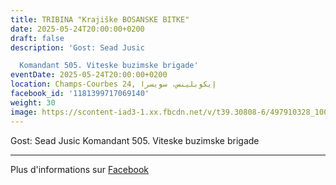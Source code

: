 ```yaml
---
title: TRIBINA "Krajiške BOSANSKE BITKE"
date: 2025-05-24T20:00:00+0200
draft: false
description: 'Gost: Sead Jusic

  Komandant 505. Viteske buzimske brigade'
eventDate: 2025-05-24T20:00:00+0200
location: Champs-Courbes 24, ‏إيكوبلينس‏، ‏سويسرا‏
facebook_id: '1181399717069140'
weight: 30
image: https://scontent-iad3-1.xx.fbcdn.net/v/t39.30808-6/497910328_1007825038144762_7375653666811415510_n.jpg?_nc_cat=110&ccb=1-7&_nc_sid=9e60e4&_nc_ohc=HN0aEQu5y5wQ7kNvwG76Wf9&_nc_oc=Adnzy10yPrBhDqAfR5hEzSROwbgBVVcksZ6uGXNwl9XbzcP2JEPRagUvKQkrpyQFRh4&_nc_zt=23&_nc_ht=scontent-iad3-1.xx&edm=ABTKTjYEAAAA&_nc_gid=SWBkkoc4icEVA8lMHnHZwA&oh=00_AfZeO77zx2OeDXaEojLzLmsFsQaLnsJn8LmSCk6EFAAqWA&oe=68D2872F
---
```


Gost: Sead Jusic
Komandant 505. Viteske buzimske brigade

---

Plus d'informations sur [Facebook](https://facebook.com/events/1181399717069140)